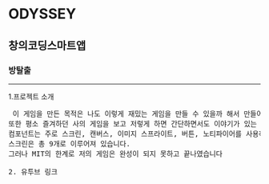 # ODYSSEY
## 창의코딩스마트앱
### 방탈출
* * *
1.프로젝트 소개
<pre> 이 게임을 만든 목적은 나도 이렇게 재밌는 게임을 만들 수 있을까 해서 만들어 보고 싶은 욕구가 셈 솟았기 때문입니다.
또한 평소 즐겨하던 <lusty lake>사의 게임을 보고 저렇게 하면 간단하면서도 이야기가 있는 게임을 만들 수 있다고 생각했습니다.
컴포넌트는 주로 스크린, 캔버스, 이미지 스프라이트, 버튼, 노티파이어를 사용하였습니다.
스크린은 총 9개로 이루어져 있습니다.
그러나 MIT의 한계로 저의 게임은 완성이 되지 못하고 끝나였습니다

2. 유투브 링크 
<https://youtu.be/Xte_pJ34BEI>
